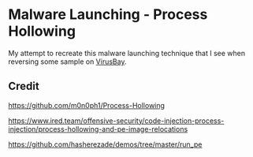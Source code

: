 # Malware Launching - Process Hollowing

My attempt to recreate this malware launching technique that I see when reversing some sample on [VirusBay](https://beta.virusbay.io/).

## Credit
  https://github.com/m0n0ph1/Process-Hollowing
  
  
  https://www.ired.team/offensive-security/code-injection-process-injection/process-hollowing-and-pe-image-relocations
  
  
  https://github.com/hasherezade/demos/tree/master/run_pe
